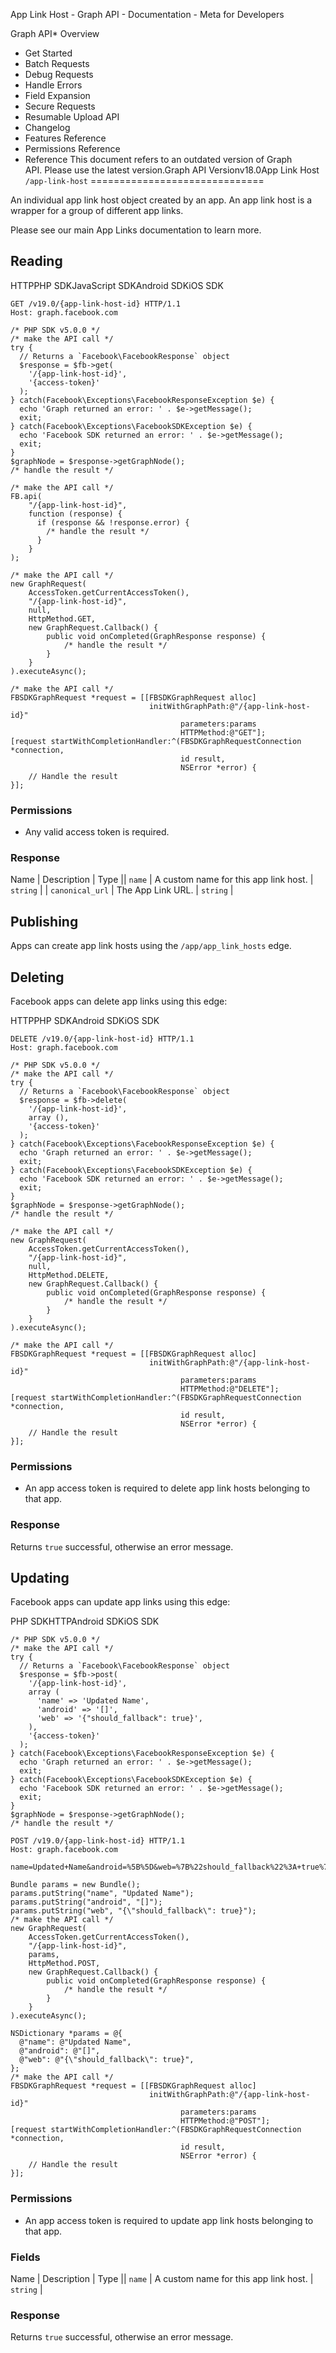 
App Link Host - Graph API - Documentation - Meta for Developers












Graph API* Overview
* Get Started
* Batch Requests
* Debug Requests
* Handle Errors
* Field Expansion
* Secure Requests
* Resumable Upload API
* Changelog
* Features Reference
* Permissions Reference
* Reference
This document refers to an outdated version of Graph API. Please use the latest version.Graph API Versionv18.0App Link Host `/app-link-host`
==============================

An individual app link host object created by an app. An app link host is a wrapper for a group of different app links.

Please see our main App Links documentation to learn more.

Reading
-------

HTTPPHP SDKJavaScript SDKAndroid SDKiOS SDK
```
GET /v19.0/{app-link-host-id} HTTP/1.1
Host: graph.facebook.com
```

```
/* PHP SDK v5.0.0 */
/* make the API call */
try {
  // Returns a `Facebook\FacebookResponse` object
  $response = $fb->get(
    '/{app-link-host-id}',
    '{access-token}'
  );
} catch(Facebook\Exceptions\FacebookResponseException $e) {
  echo 'Graph returned an error: ' . $e->getMessage();
  exit;
} catch(Facebook\Exceptions\FacebookSDKException $e) {
  echo 'Facebook SDK returned an error: ' . $e->getMessage();
  exit;
}
$graphNode = $response->getGraphNode();
/* handle the result */
```

```
/* make the API call */
FB.api(
    "/{app-link-host-id}",
    function (response) {
      if (response && !response.error) {
        /* handle the result */
      }
    }
);
```

```
/* make the API call */
new GraphRequest(
    AccessToken.getCurrentAccessToken(),
    "/{app-link-host-id}",
    null,
    HttpMethod.GET,
    new GraphRequest.Callback() {
        public void onCompleted(GraphResponse response) {
            /* handle the result */
        }
    }
).executeAsync();
```

```
/* make the API call */
FBSDKGraphRequest *request = [[FBSDKGraphRequest alloc]
                               initWithGraphPath:@"/{app-link-host-id}"
                                      parameters:params
                                      HTTPMethod:@"GET"];
[request startWithCompletionHandler:^(FBSDKGraphRequestConnection *connection,
                                      id result,
                                      NSError *error) {
    // Handle the result
}];
```
### Permissions

* Any valid access token is required.

### Response



 
Name
 | 
Description
 | 
Type
 || `name` | A custom name for this app link host. | `string` |
| `canonical_url` | The App Link URL. | `string` |

Publishing
----------

Apps can create app link hosts using the `/app/app_link_hosts` edge.

Deleting
--------

Facebook apps can delete app links using this edge:

HTTPPHP SDKAndroid SDKiOS SDK
```
DELETE /v19.0/{app-link-host-id} HTTP/1.1
Host: graph.facebook.com
```

```
/* PHP SDK v5.0.0 */
/* make the API call */
try {
  // Returns a `Facebook\FacebookResponse` object
  $response = $fb->delete(
    '/{app-link-host-id}',
    array (),
    '{access-token}'
  );
} catch(Facebook\Exceptions\FacebookResponseException $e) {
  echo 'Graph returned an error: ' . $e->getMessage();
  exit;
} catch(Facebook\Exceptions\FacebookSDKException $e) {
  echo 'Facebook SDK returned an error: ' . $e->getMessage();
  exit;
}
$graphNode = $response->getGraphNode();
/* handle the result */
```

```
/* make the API call */
new GraphRequest(
    AccessToken.getCurrentAccessToken(),
    "/{app-link-host-id}",
    null,
    HttpMethod.DELETE,
    new GraphRequest.Callback() {
        public void onCompleted(GraphResponse response) {
            /* handle the result */
        }
    }
).executeAsync();
```

```
/* make the API call */
FBSDKGraphRequest *request = [[FBSDKGraphRequest alloc]
                               initWithGraphPath:@"/{app-link-host-id}"
                                      parameters:params
                                      HTTPMethod:@"DELETE"];
[request startWithCompletionHandler:^(FBSDKGraphRequestConnection *connection,
                                      id result,
                                      NSError *error) {
    // Handle the result
}];
```
### Permissions

* An app access token is required to delete app link hosts belonging to that app.

### Response

Returns `true` successful, otherwise an error message.

Updating
--------

Facebook apps can update app links using this edge:

PHP SDKHTTPAndroid SDKiOS SDK
```
/* PHP SDK v5.0.0 */
/* make the API call */
try {
  // Returns a `Facebook\FacebookResponse` object
  $response = $fb->post(
    '/{app-link-host-id}',
    array (
      'name' => 'Updated Name',
      'android' => '[]',
      'web' => '{"should_fallback": true}',
    ),
    '{access-token}'
  );
} catch(Facebook\Exceptions\FacebookResponseException $e) {
  echo 'Graph returned an error: ' . $e->getMessage();
  exit;
} catch(Facebook\Exceptions\FacebookSDKException $e) {
  echo 'Facebook SDK returned an error: ' . $e->getMessage();
  exit;
}
$graphNode = $response->getGraphNode();
/* handle the result */
```

```
POST /v19.0/{app-link-host-id} HTTP/1.1
Host: graph.facebook.com

name=Updated+Name&android=%5B%5D&web=%7B%22should_fallback%22%3A+true%7D
```

```
Bundle params = new Bundle();
params.putString("name", "Updated Name");
params.putString("android", "[]");
params.putString("web", "{\"should_fallback\": true}");
/* make the API call */
new GraphRequest(
    AccessToken.getCurrentAccessToken(),
    "/{app-link-host-id}",
    params,
    HttpMethod.POST,
    new GraphRequest.Callback() {
        public void onCompleted(GraphResponse response) {
            /* handle the result */
        }
    }
).executeAsync();
```

```
NSDictionary *params = @{
  @"name": @"Updated Name",
  @"android": @"[]",
  @"web": @"{\"should_fallback\": true}",
};
/* make the API call */
FBSDKGraphRequest *request = [[FBSDKGraphRequest alloc]
                               initWithGraphPath:@"/{app-link-host-id}"
                                      parameters:params
                                      HTTPMethod:@"POST"];
[request startWithCompletionHandler:^(FBSDKGraphRequestConnection *connection,
                                      id result,
                                      NSError *error) {
    // Handle the result
}];
```
### Permissions

* An app access token is required to update app link hosts belonging to that app.

### Fields



 
Name
 | 
Description
 | 
Type
 || `name` | A custom name for this app link host. | `string` |

### Response

Returns `true` successful, otherwise an error message.




































 
